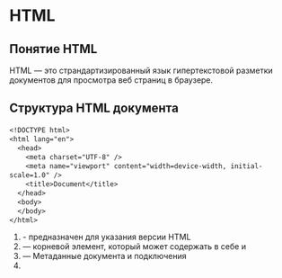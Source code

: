 # HTML

## Понятие HTML

HTML  — это страндартизированный язык гипертекстовой разметки документов для просмотра веб страниц в браузере.

## Структура HTML документа

```
<!DOCTYPE html>
<html lang="en">
  <head>
    <meta charset="UTF-8" />
    <meta name="viewport" content="width=device-width, initial-scale=1.0" />
    <title>Document</title>
  </head>
  <body>
  </body>
</html>

```

1) <!DOCTYPE html> - предназначен для указания версии HTML

2) <html> — корневой элемент, который может содержать в себе <head> и <body>

3) <head> —  Метаданные документа и подключения

4) <title> — Заголовок документа

5) <body> — Отображаемое тело документа

6) Метатеги — это служеюные элементы кода, которые содержат информацию о странице

## Структура тега

На примере тега html

```jsx
<html lang="en">
```

— lang — атрибут

— en — свойство данного атрибута

## Что такое HTML5

HTML5 — это стандарт html, на данный момент HTML5 является последним стандартом для браузеров для отображения и взаимодействия с веб страницами.

## Теги <sup> и <sub>

<sup> — Предназначен для верстки текста в следующем формате:

```jsx
Как вам нововведение?<sup>1</sup>
```
![Untitled](Untitled.png)

![Untitled](Untitled.png)

<sub> — Предназначен для той же цели, только текст спозиционирован снизу

```jsx
Как вам нововведение?<sub>1</sub>
```

![Untitled](Untitled%201.png)

## Таблицы

Вот пример простой таблицы:

```jsx
<table border="1">
        <caption>Таблица расходов и доходов</caption>
        <thead>
            <tr>
                <th>Год</th>
                <th colspan="2">2023</th>
                <th colspan="2">2024</th>
            </tr>
            <tr>
                <th>Полугодие</th>
                <th>1</th>
                <th>2</th>
                <th>1</th>
                <th>2</th>
            </tr>
        </thead>
        <tbody>
            
            <tr>
                <td>Доход</td>
                <td>1500$</td>
                <td>1800$</td>
                <td>2000$</td>
                <td>3000$</td>
            </tr>
            <tr>
                <td>Расход</td>
                <td>-500$</td>
                <td>-600$</td>
                <td>-700$</td>
                <td>-1000$</td>
            </tr>
        </tbody>
        <tfoot>
            <tr>
                <td>Итого</td>
                <td>1000$</td>
                <td>1200$</td>
                <td>1300$</td>
                <td>2000$</td>
            </tr>
        </tfoot>
    </table>
```

1) <caption> — Описание таблицы, строго располагается сразу после открывающегося тега <table>, желательно всегда описывать, даже если в дизайне его нет, просто стилями скрываем и повышаем семантичность для людей со скрин ридерами

2) <thead> — Заголовки таблицы

3) <tr> — table row, то есть строка табоицы

4) <th> — Столбец в заголовке таблицы

5) <tbody> — Контент таблицы

6) <td> — Столбец в главном контенте таблицы

7) <tfoot> — Футер таблицы

8) colspan — количество занимаемых столбцов

9) rowspan — количество занимаемых строк 

## Radio

По своей специфике radio — это выбор лишь одного обязательного поля из группы, чтобы input type=’radio’ понимал, что он относится к какой-то группе — нужно указывать одинаковый name для определенной группы

```jsx
<label
        >Салам
        <input type="radio" name="lucky" value="Hello" />
      </label>
      <label
        >Салам_2
        <input type="radio" name="lucky" value="Hello_2" />
      </label>
```

В данном примере одинаковый name указывает на принадлежность к одной группе

## Select

```jsx
<select name="theme" >
            <option value="all">Все</option>
            <optgroup label="Темы">
                <option value="frontend">Frontend</option>
                <option value="backend">Backend</option>
                <option value="devops">DevOps</option>
            </optgroup>
        </select>
```

Помимо просто option, можно ещё добавить optgroup

## Вопрос со специфичностью

```jsx
<p class="sectionTextBlue sectionTextRed">
            Работая в офисе, удалённо или в гибридном формате, с Miro ваша
            команда может общаться, сотрудничать и совместно заниматься
            творчеством в одном пространстве, из любой точки мира.
          </p>
```

```jsx
.sectionTextRed {
  background-color: red;
}

.sectionTextBlue {
	background-color: blue;
  }

```

Какой цвет применится?

1…,2…,3…

Баааам, применится синий цвет

![Untitled](Untitled.png)

Все дело в том, что в каскадных стилях sectionTextBlue располагается ниже, соответственно применяется именно он, а не красный, здесь порядок объявления классов никак не влияет

## Единицы измерения em и rem

### Em

Em — единица измерения, которая задает размер относительно величины шрифта родителя, то есть если у <section> задан font-size: 16px, то применение на дочернем блоке 3em = 48px

Удобная величина, если дизайн прекрасен и меняется везде на адаптиве пропорционально, но тем не менее, в текущих реалиях такое встречается редко, поэтому наследование величины шрифта от родителя — это такая себе проблема

### Rem

Rem — единица измерения, которая задает размер относительно величины шрифта корневого html документа, по дефолту — это  16px, но это можно регулировать при помощи font-size у корневого элемента, чтобы 1rem был равен 10px можно написать вот так

```jsx
  font-size: 62.5%;
```

## Анимации

### Transition

```jsx
#heroButton {
	background-color: blue;
	color: white;
	padding: 20px;
	border-radius: 10px;
	border: none;
	font-size: 20px;
	transition: all 0.3s ease;
	cursor: pointer;
}

#heroButton:hover {
	background-color: darkblue;
	transform: scale(0.9);
}
#heroButton:focus {
	background-color: red;
	transform: translateX(200px);
}
```

Выше представлен простой пример анимации при наведении и выделении табуляцией кнопки

transition задается всегда на самом элементе, чтобы анимация была как при наведении, так и при потере наведения

Также можно избежать анимирования всего на кнопке и сделать анимации на различные свойства, пример:

```jsx
#heroButton {
	background-color: blue;
	color: white;
	padding: 20px;
	border-radius: 10px;
	border: none;
	font-size: 20px;
	transition: background-color 0.1s ease, transform 1s ease;;
	cursor: pointer;
}

#heroButton:hover {
	background-color: darkblue;
				}
#heroButton:focus {
	background-color: red;
	transform: translateX(200px);
}
```

В данных примерах ease — это transition-timing-function, в целом влияет на скорость анимации на различных этапах (быстрее в начале и медленнее ближе к концу или линейная скорость или наоборот медленнее в начале и быстрее в конце, анимация все равно выполнится за заданное время, влияет в общем на сам процесс преобразования )

### Animation

Пример: 

```jsx
@keyframes button-anim {
	0% {
		background-color: blue;
	}
	25% {
		background-color: green;
	}
	50% {
		background-color: red;
	}
	100% {
		background-color: blue;
	}
	
}

#heroButton {
	background-color: blue;
	color: white;
	padding: 20px;
	border-radius: 10px;
	border: none;
	font-size: 20px;
	cursor: pointer;
	animation: button-anim 2s infinite;

}
```

## Flexbox

### Различия align-items от align-content

align-items влияет на позиционирование строки элементов при flex-direction: row и flex-wrap: wrap, смотри пример ниже

```jsx
body {
    background-color: black;
}

.box {
    border: 1px solid purple;
    display: flex;
    height: 100vh;
    justify-content: space-between;
    flex-flow: row wrap;
}

.item {
    width: calc(100% / 4);
    color: white;
    border: 1px solid red;
    text-align: center;
    font-size: 20px;
    padding: 20px;
}
```

![Untitled](Untitled%203.png)

Теперь если классу .box добавить align-items: center, то элементы отцентруются относительно своей строки

![Untitled](Untitled%204.png)

Если же задать align-content: center, то 

![Untitled](Untitled%205.png)

## Grid

Очень важное свойство grid-template-columns

1) Обычно задается в fr

2) Примеры:

```css
  grid-template-columns: repeat(3, 1fr);
```

В данном примере наша сетка делится на три столбца, избыток переносится на новуют строку, будет выглядеть вот так:

![Untitled](Untitled%206.png)

```css
  grid-template-columns: repeat(3, 1fr) auto;

```

Свойство auto говорит о том, что размер 4-ой колонки будет подстраиваться под оставшуюся ширину, будет выглядеть вот так:

![Untitled](Untitled%207.png)

Далее рассмотрим как работает grid-template-rows, здесь важно понимать, что grid-template-rows очень сильно зависит от ограничения в высоте, поэтому важно, чтобы высота была ограниченной величиной, пример

 

```
.wrapper {
  display: grid;
  grid-template-columns: repeat(3, 1fr);
  grid-template-rows: 300px 200px;
}
```

![Untitled](Untitled%208.png)

Чтобы увеличить ширину конкретной колонки необходимо обратиться к свойству grid-column

```css
.wrapper {
  display: grid;
  grid-template-columns: repeat(4, 1fr);
}

.item_11 {
	grid-column: span 2;
}
```

В данном примере span обозначает на сколько колонке расстянуться (сколько ячеек нужно объединить)

![Untitled](Untitled%209.png)

Также можно откинуть верстку от начала и до конца при помощи названий линий

```css
.wrapper {
  display: grid;
  grid-template-columns: [start] repeat(4, 1fr) [end];
}

.item_11 {
	grid-column: start / end;
}
```

![Untitled](Untitled%2010.png)

Адаптивный grid 

Если мы делаем адативную сетку, то можно воспользоваться свойством auto-fit или auto-fill в repeat

```css
.wrapper {
  display: grid;
  grid-template-columns: repeat(auto-fill, 300px);
}
```

![Untitled](Untitled%2011.png)

![Untitled](Untitled%2012.png)

Разница auto-fit и auto-fill выражается при наличии малого количества элементов в сетке 

auto-fill:

![Untitled](Untitled%2013.png)

auto-fit:

![Untitled](Untitled%2014.png)

Соответственно, при auto-fit не создает пустых колонок при условии того, что под неё есть место, а вот auto-fill как раз занимает и пустое пространство

```css
.wrapper {
  display: grid;
  grid-template-columns: repeat(auto-fill, 300px);
}

.item_4 {
  grid-column: auto / -1;
}
```

auto-fill 

![Untitled](Untitled%2015.png)

auto-fit:

```css
.wrapper {
  display: grid;
  grid-template-columns: repeat(auto-fit, 300px);
}

.item_4 {
  grid-column: auto / -1;
}
```

![Untitled](Untitled%2016.png)

  grid-column: auto / -1; — auto обозначает, что элемент начинается где угодно автоматически

Как сделать грид адаптивным?

Существует такая функция minmax(min, max)

```css
.wrapper {
  display: grid;
  grid-template-columns: repeat(auto-fill, minmax(150px, 1fr));
}
```

То есть колонка будет варьироваться в своих размерах от 150, до 1fr, когда колонка становится менее 150px, тогда происходит сокращения числа колонок

![Untitled](Untitled%2017.png)

![Untitled](Untitled%2018.png)

Если данную функцию использовать в связке с auto-fit, то получится иначе, наша сетка не будет генерировать пустые колонки, а будет расстягивать текущие на больших размерах, а при достижении <150px будет уменьшать число колонок

```css
.wrapper {
  display: grid;
  grid-template-columns: repeat(auto-fit, minmax(150px, 1fr));
}
```

![Untitled](Untitled%2019.png)

![Untitled](Untitled%2020.png)

Order

По умолчанию при создании адаптивной сетки order = 0, поэтому для задания правильного order элементам необходимо проставлять всем элементам order —  ЭТО ВАЖНО

```css
.wrapper {
  display: grid;
  grid-template-columns: repeat(auto-fit, minmax(150px, 1fr));
}

.item_1 {
	order: 1;
}
.item_2 {
	order: 2;
}
```

![Untitled](Untitled%2021.png)

При помощи свойства grid-auto-flow можно заменить напрвление основной оси, но также существует свойство dense

```css
.grid-auto-flow: dense
```

Для понимания этого свойства рассмотрим такой пример:

```css
.wrapper {
  display: grid;
  grid-template-columns: repeat(3, 100px);
}

.item_3 {
	grid-column: 1 / -1;
}

.item_4 {
	grid-column: span 2;
}

.item_5 {
	grid-column: span 2;
}
```

![Untitled](Untitled%2022.png)

Как видно из примера у нас образуются пустые пространства 

Так вот если применить свойство grid-auto-flow: dense, то мы заметим, что пустые пространства заполняются 

```css
.wrapper {
  display: grid;
  grid-template-columns: repeat(3, 100px);
  grid-auto-flow: dense;
}

.item_3 {
	grid-column: 1 / -1;
}

.item_4 {
	grid-column: span 2;
}

.item_5 {
	grid-column: span 2;
}
```

![Untitled](Untitled%2023.png)

### grid-template-area

```css
.wrapper {
  display: grid;
  grid-template-areas: 
  "header header"
  "sidebar content"
  "footer footer";
  grid-gap: 30px;
  min-height: 93vh;
  grid-template-rows: auto 1fr auto;

}

.header {
  grid-area: header;
}
.sidebar {
  grid-area: sidebar;

}
.content {
  grid-area: content;

}
.footer {
  grid-area: footer;
}
```

![Untitled](Untitled%2024.png)

grid-template-areas очень удобен при адаптиве, потому что нужно всего-лишь заданный порядок имен grid-area